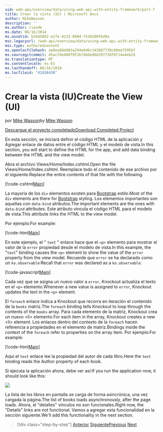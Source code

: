 ```yaml
---
uid: web-api/overview/data/using-web-api-with-entity-framework/part-7
title: Crear la vista (IU) | Microsoft Docs
author: MikeWasson
description: ''
ms.author: riande
ms.date: 06/16/2014
ms.assetid: b2445062-a1fe-4133-8994-f510280f6d9a
msc.legacyurl: /web-api/overview/data/using-web-api-with-entity-framework/part-7
msc.type: authoredcontent
ms.openlocfilehash: aa0ea68dd83a294e6d6c343887738c60eef595bf
ms.sourcegitcommit: 45ac74e400f9f2b7dbded66297730f6f14a4eb25
ms.translationtype: MT
ms.contentlocale: es-ES
ms.lasthandoff: 08/16/2018
ms.locfileid: "41836430"
---
```

<a name="create-the-view-ui"></a><span data-ttu-id="ef5ec-102">Crear la vista (IU)</span><span class="sxs-lookup"><span data-stu-id="ef5ec-102">Create the View (UI)</span></span>
====================
<span data-ttu-id="ef5ec-103">por [Mike Wasson](https://github.com/MikeWasson)</span><span class="sxs-lookup"><span data-stu-id="ef5ec-103">by [Mike Wasson](https://github.com/MikeWasson)</span></span>

[<span data-ttu-id="ef5ec-104">Descargue el proyecto completado</span><span class="sxs-lookup"><span data-stu-id="ef5ec-104">Download Completed Project</span></span>](https://github.com/MikeWasson/BookService)

<span data-ttu-id="ef5ec-105">En esta sección, se iniciará definir el código HTML de la aplicación y Agregar enlace de datos entre el código HTML y el modelo de vista.</span><span class="sxs-lookup"><span data-stu-id="ef5ec-105">In this section, you will start to define the HTML for the app, and add data binding between the HTML and the view model.</span></span>

<span data-ttu-id="ef5ec-106">Abra el archivo Views/Home/Index.cshtml.</span><span class="sxs-lookup"><span data-stu-id="ef5ec-106">Open the file Views/Home/Index.cshtml.</span></span> <span data-ttu-id="ef5ec-107">Reemplace todo el contenido de ese archivo por el siguiente.</span><span class="sxs-lookup"><span data-stu-id="ef5ec-107">Replace the entire contents of that file with the following.</span></span>

[!code-cshtml[Main](part-7/samples/sample1.cshtml)]

<span data-ttu-id="ef5ec-108">La mayoría de los `div` elementos existen para [Bootstrap](http://getbootstrap.com/) estilo.</span><span class="sxs-lookup"><span data-stu-id="ef5ec-108">Most of the `div` elements are there for [Bootstrap](http://getbootstrap.com/) styling.</span></span> <span data-ttu-id="ef5ec-109">Los elementos importantes son aquellas con `data-bind` atributos.</span><span class="sxs-lookup"><span data-stu-id="ef5ec-109">The important elements are the ones with `data-bind` attributes.</span></span> <span data-ttu-id="ef5ec-110">Este atributo vincula el código HTML para el modelo de vista.</span><span class="sxs-lookup"><span data-stu-id="ef5ec-110">This attribute links the HTML to the view model.</span></span>

<span data-ttu-id="ef5ec-111">Por ejemplo:</span><span class="sxs-lookup"><span data-stu-id="ef5ec-111">For example:</span></span>

[!code-html[Main](part-7/samples/sample2.html)]

<span data-ttu-id="ef5ec-112">En este ejemplo, el &quot; `text` &quot; enlace hace que el `<p>` elemento para mostrar el valor de la `error` propiedad desde el modelo de vista.</span><span class="sxs-lookup"><span data-stu-id="ef5ec-112">In this example, the &quot;`text`&quot; binding causes the `<p>` element to show the value of the `error` property from the view model.</span></span> <span data-ttu-id="ef5ec-113">Recuerde que `error` se ha declarado como un `ko.observable`:</span><span class="sxs-lookup"><span data-stu-id="ef5ec-113">Recall that `error` was declared as a `ko.observable`:</span></span>

[!code-javascript[Main](part-7/samples/sample3.js)]

<span data-ttu-id="ef5ec-114">Cada vez que se asigna un nuevo valor a `error`, Knockout actualiza el texto en el `<p>` elemento.</span><span class="sxs-lookup"><span data-stu-id="ef5ec-114">Whenever a new value is assigned to `error`, Knockout updates the text in the `<p>` element.</span></span>

<span data-ttu-id="ef5ec-115">El `foreach` enlace indica a Knockout que recorra en iteración el contenido de la `books` matriz.</span><span class="sxs-lookup"><span data-stu-id="ef5ec-115">The `foreach` binding tells Knockout to loop through the contents of the `books` array.</span></span> <span data-ttu-id="ef5ec-116">Para cada elemento de la matriz, Knockout crea un nuevo &lt;li&gt; elemento.</span><span class="sxs-lookup"><span data-stu-id="ef5ec-116">For each item in the array, Knockout creates a new &lt;li&gt; element.</span></span> <span data-ttu-id="ef5ec-117">Los enlaces dentro del contexto de la `foreach` hacen referencia a propiedades en el elemento de matriz.</span><span class="sxs-lookup"><span data-stu-id="ef5ec-117">Bindings inside the context of the `foreach` refer to properties on the array item.</span></span> <span data-ttu-id="ef5ec-118">Por ejemplo:</span><span class="sxs-lookup"><span data-stu-id="ef5ec-118">For example:</span></span>

[!code-html[Main](part-7/samples/sample4.html)]

<span data-ttu-id="ef5ec-119">Aquí el `text` enlace lee la propiedad del autor de cada libro.</span><span class="sxs-lookup"><span data-stu-id="ef5ec-119">Here the `text` binding reads the Author property of each book.</span></span>

<span data-ttu-id="ef5ec-120">Si ejecuta la aplicación ahora, debe ver así:</span><span class="sxs-lookup"><span data-stu-id="ef5ec-120">If you run the application now, it should look like this:</span></span>

![](part-7/_static/image1.png)

<span data-ttu-id="ef5ec-121">La lista de los libros en pantalla se carga de forma asincrónica, una vez cargada la página.</span><span class="sxs-lookup"><span data-stu-id="ef5ec-121">The list of books loads asynchronously, after the page loads.</span></span> <span data-ttu-id="ef5ec-122">Ahora, el &quot;detalles&quot; vínculos no son funcionales.</span><span class="sxs-lookup"><span data-stu-id="ef5ec-122">Right now, the &quot;Details&quot; links are not functional.</span></span> <span data-ttu-id="ef5ec-123">Vamos a agregar esta funcionalidad en la sección siguiente.</span><span class="sxs-lookup"><span data-stu-id="ef5ec-123">We'll add this functionality in the next section.</span></span>

> [!div class="step-by-step"]
> <span data-ttu-id="ef5ec-124">[Anterior](part-6.md)
> [Siguiente](part-8.md)</span><span class="sxs-lookup"><span data-stu-id="ef5ec-124">[Previous](part-6.md)
[Next](part-8.md)</span></span>
